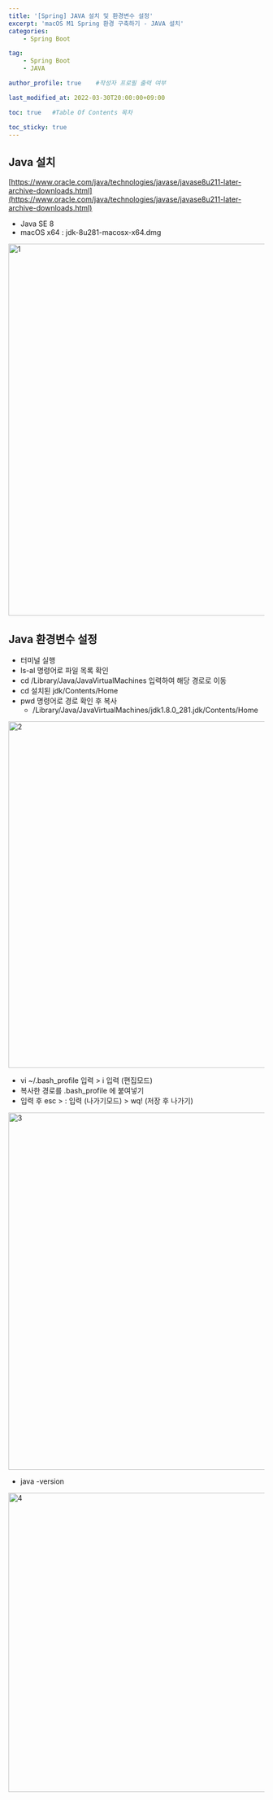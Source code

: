 ```yaml
---
title: '[Spring] JAVA 설치 및 환경변수 설정' 
excerpt: 'macOS M1 Spring 환경 구축하기 - JAVA 설치'
categories:
    - Spring Boot

tag:
    - Spring Boot 
    - JAVA

author_profile: true    #작성자 프로필 출력 여부

last_modified_at: 2022-03-30T20:00:00+09:00

toc: true   #Table Of Contents 목차 

toc_sticky: true
---
```



## Java 설치

[https://www.oracle.com/java/technologies/javase/javase8u211-later-archive-downloads.html](https://www.oracle.com/java/technologies/javase/javase8u211-later-archive-downloads.html)

- Java SE 8
- macOS x64 : jdk-8u281-macosx-x64.dmg

<img width="732" alt="1" src="https://user-images.githubusercontent.com/47733530/160816962-494c0621-d70e-4c87-b124-5d388b449048.png">


## Java 환경변수 설정

- 터미널 실행
- ls-al 명령어로 파일 목록 확인
- cd /Library/Java/JavaVirtualMachines 입력하여 해당 경로로 이동
- cd 설치된 jdk/Contents/Home
- pwd 명령어로 경로 확인 후 복사 
  - /Library/Java/JavaVirtualMachines/jdk1.8.0_281.jdk/Contents/Home

<img width="682" alt="2" src="https://user-images.githubusercontent.com/47733530/160821093-99ba9ca6-5059-4517-924a-87f5da657ef3.png">

- vi ~/.bash_profile 입력 > i 입력 (편집모드)
- 복사한 경로를 .bash_profile 에 붙여넣기
- 입력 후 esc > : 입력 (나가기모드) > wq! (저장 후 나가기)

<img width="703" alt="3" src="https://user-images.githubusercontent.com/47733530/160821439-258315ca-38b2-49f7-8f82-0fbd74b68eab.png">

- java -version
  
<img width="589" alt="4" src="https://user-images.githubusercontent.com/47733530/160822074-b67d8aa0-23ad-498f-be3e-4962f7db1025.png">
